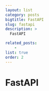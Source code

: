 ```yaml
---
layout: list
category: posts
bigtitle: FastAPI
slug: fastapi
description: >
  FastAPI

related_posts:
    - 
list: true
order: 2
---
```


# FastAPI